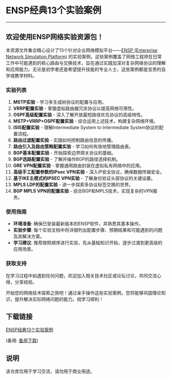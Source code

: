 # ENSP经典13个实验案例

---

## 欢迎使用ENSP网络实验资源包！

本资源文件集合精心设计了13个针对企业网络模拟平台——[ENSP (Enterprise Network Simulation Platform)](https://www.h3c.com.cn/Training/Simulator/ENSP/) 的实验案例。这些案例覆盖了网络工程师在日常工作中可能遇到的核心路由与交换技术，旨在通过实践加深对复杂网络协议的理解和应用能力。无论是初学者还是希望提升技能的专业人士，这些案例都是宝贵的自学或教学材料。

### 实验列表

1. **MSTP实验** - 学习多生成树协议的配置与应用。
2. **VRRP配置实验** - 掌握虚拟路由器冗余协议以提高网络可用性。
3. **OSPF高级配置实验** - 深入了解开放最短路径优先协议的高级特性。
4. **MSTP+VRRP+OSPF配置实验** - 综合运用上述技术，构建复杂网络环境。
5. **ISIS配置实验** - 理解Intermediate System to Intermediate System协议的配置流程。
6. **路由过滤配置实验** - 实践如何控制路由信息的传播。
7. **路由引入及路由策略配置实验** - 学习如何有效地管理路由表。
8. **BGP基本配置实验** - 开始探索边界网关协议的基础。
9. **BGP选路配置实验** - 了解并操作BGP的路径选择机制。
10. **GRE VPN配置实验** - 掌握通用路由封装在虚拟私有网络中的应用。
11. **高级手工配置参数的IPsec VPN实验** - 深入IP安全协议，确保数据传输安全。
12. **基于IKE主模式的IPSEC VPN实验** - 了解身份验证头部协议的关键设置。
13. **MPLS LDP的配置实验** - 进一步探索多协议标签交换的世界。
14. **BGP MPLS VPN的配置实验** - 综合BGP和MPLS技术，实现复杂的VPN服务。

### 使用指南

- **环境准备**: 确保已安装最新版本的ENSP软件，并熟悉其基本操作。
- **实验步骤**: 每个实验文档中将详细列出配置步骤、预期结果和可能遇到的问题及其解决方案。
- **学习建议**: 推荐按照顺序进行实验，先从基础知识开始，逐步过渡到更高级的应用场景。

### 获取支持

在学习过程中如遇到任何问题，欢迎加入相关技术社区或论坛讨论，共同交流心得，分享经验。

开始您的网络技术探索之旅吧！通过亲手操作这些实验案例，您将能够巩固理论知识，提升解决实际网络问题的能力。祝学习顺利！

## 下载链接
[ENSP经典13个实验案例](https://pan.quark.cn/s/b880f8cbcecb) 

(备用: [备用下载](https://pan.baidu.com/s/1n4aRnk_nVKyVrpNyMhdnuQ?pwd=1223))

## 说明

该仓库仅用于学习交流，请勿用于商业用途。
